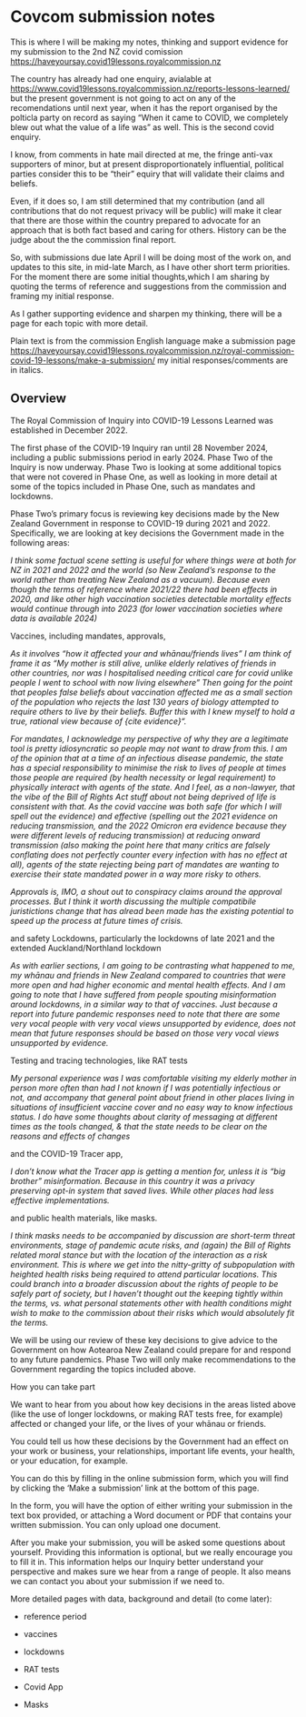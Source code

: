 # Covcom submission notes


This is where I will be making my notes, thinking and support evidence
for my submission to the 2nd NZ covid comission
https://haveyoursay.covid19lessons.royalcommission.nz

The country has already had one enquiry, avialable at
https://www.covid19lessons.royalcommission.nz/reports-lessons-learned/
but the present government is not going to act on any of the
recomendations until next year, when it has the report organised by the
polticla party on record as saying “When it came to COVID, we completely
blew out what the value of a life was” as well. This is the second covid
enquiry.

I know, from comments in hate mail directed at me, the fringe anti-vax
supporters of minor, but at present disproportionately influential,
political parties consider this to be “their” equiry that will validate
their claims and beliefs.

Even, if it does so, I am still determined that my contribution (and all
contributions that do not request privacy will be public) will make it
clear that there are those within the country prepared to advocate for
an approach that is both fact based and caring for others. History can
be the judge about the the commission final report.

So, with submissions due late April I will be doing most of the work on,
and updates to this site, in mid-late March, as I have other short term
priorities. For the moment there are some initial thoughts,which I am
sharing by quoting the terms of reference and suggestions from the
commission and framing my initial response.

As I gather supporting evidence and sharpen my thinking, there will be a
page for each topic with more detail.

Plain text is from the commission English language make a submission
page
https://haveyoursay.covid19lessons.royalcommission.nz/royal-commission-covid-19-lessons/make-a-submission/
my initial responses/comments are in italics.

## Overview

The Royal Commission of Inquiry into COVID-19 Lessons Learned was
established in December 2022.

The first phase of the COVID-19 Inquiry ran until 28 November 2024,
including a public submissions period in early 2024. Phase Two of the
Inquiry is now underway. Phase Two is looking at some additional topics
that were not covered in Phase One, as well as looking in more detail at
some of the topics included in Phase One, such as mandates and
lockdowns.

Phase Two’s primary focus is reviewing key decisions made by the New
Zealand Government in response to COVID-19 during 2021 and 2022.
Specifically, we are looking at key decisions the Government made in the
following areas:

*I think some factual scene setting is useful for where things were at
both for NZ in 2021 and 2022 and the world (so New Zealand’s response to
the world rather than treating New Zealand as a vacuum). Because even
though the terms of reference where 2021/22 there had been effects in
2020, and like other high vaccination societies detectable mortality
effects would continue through into 2023 (for lower vaccination
societies where data is available 2024)*

Vaccines, including mandates, approvals,

*As it involves “how it affected your and whānau/friends lives” I am
think of frame it as “My mother is still alive, unlike elderly relatives
of friends in other countries, nor was I hospitalised needing critical
care for covid unlike people I went to school with now living elsewhere”
Then going for the point that peoples false beliefs about vaccination
affected me as a small section of the population who rejects the last
130 years of biology attempted to require others to live by their
beliefs. Buffer this with I knew myself to hold a true, rational view
because of {cite evidence}“.*

*For mandates, I acknowledge my perspective of why they are a legitimate
tool is pretty idiosyncratic so people may not want to draw from this. I
am of the opinion that at a time of an infectious disease pandemic, the
state has a special responsibility to minimise the risk to lives of
people at times those people are required (by health necessity or legal
requirement) to physically interact with agents of the state. And I
feel, as a non-lawyer, that the vibe of the Bill of Rights Act stuff
about not being deprived of life is consistent with that. As the covid
vaccine was both safe (for which I will spell out the evidence) and
effective (spelling out the 2021 evidence on reducing transmission, and
the 2022 Omicron era evidence because they were different levels of
reducing transmission) at reducing onward transmission (also making the
point here that many critics are falsely conflating does not perfectly
counter every infection with has no effect at all), agents of the state
rejecting being part of mandates are wanting to exercise their state
mandated power in a way more risky to others.*

*Approvals is, IMO, a shout out to conspiracy claims around the approval
processes. But I think it worth discussing the multiple compatibile
juristictions change that has alread been made has the existing
potential to speed up the process at future times of crisis.*

and safety Lockdowns, particularly the lockdowns of late 2021 and the
extended Auckland/Northland lockdown

*As with earlier sections, I am going to be contrasting what happened to
me, my whānau and friends in New Zealand compared to countries that were
more open and had higher economic and mental health effects. And I am
going to note that I have suffered from people spouting misinformation
around lockdowns, in a similar way to that of vaccines. Just because a
report into future pandemic responses need to note that there are some
very vocal people with very vocal views unsupported by evidence, does
not mean that future responses should be based on those very vocal views
unsupported by evidence.*

Testing and tracing technologies, like RAT tests

*My personal experience was I was comfortable visiting my elderly mother
in person more often than had I not known if I was potentially
infectious or not, and accompany that general point about friend in
other places living in situations of insufficient vaccine cover and no
easy way to know infectious status. I do have some thoughts about
clarity of messaging at different times as the tools changed, & that the
state needs to be clear on the reasons and effects of changes*

and the COVID-19 Tracer app,

*I don’t know what the Tracer app is getting a mention for, unless it is
“big brother” misinformation. Because in this country it was a privacy
preserving opt-in system that saved lives. While other places had less
effective implementations.*

and public health materials, like masks.

*I think masks needs to be accompanied by discussion are short-term
threat environments, stage of pandemic acute risks, and (again) the Bill
of Rights related moral stance but with the location of the interaction
as a risk environment. This is where we get into the nitty-gritty of
subpopulation with heighted health risks being required to attend
particular locations. This could branch into a broader discussion about
the rights of people to be safely part of society, but I haven’t thought
out the keeping tightly within the terms, vs. what personal statements
other with health conditions might wish to make to the commission about
their risks which would absolutely fit the terms.*

We will be using our review of these key decisions to give advice to the
Government on how Aotearoa New Zealand could prepare for and respond to
any future pandemics. Phase Two will only make recommendations to the
Government regarding the topics included above.

How you can take part

We want to hear from you about how key decisions in the areas listed
above (like the use of longer lockdowns, or making RAT tests free, for
example) affected or changed your life, or the lives of your whānau or
friends.

You could tell us how these decisions by the Government had an effect on
your work or business, your relationships, important life events, your
health, or your education, for example.

You can do this by filling in the online submission form, which you will
find by clicking the ‘Make a submission’ link at the bottom of this
page.

In the form, you will have the option of either writing your submission
in the text box provided, or attaching a Word document or PDF that
contains your written submission. You can only upload one document.

After you make your submission, you will be asked some questions about
yourself. Providing this information is optional, but we really
encourage you to fill it in. This information helps our Inquiry better
understand your perspective and makes sure we hear from a range of
people. It also means we can contact you about your submission if we
need to.

More detailed pages with data, background and detail (to come later):

- reference period

- vaccines

- lockdowns

- RAT tests

- Covid App

- Masks
